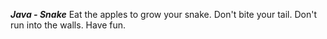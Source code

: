 ***Java - Snake***
Eat the apples to grow your snake.
Don't bite your tail.
Don't run into the walls.
Have fun.
